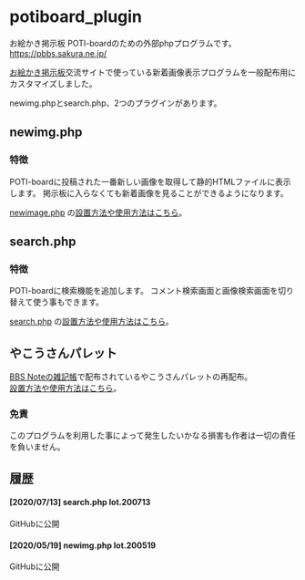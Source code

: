 # potiboard_plugin
お絵かき掲示板 POTI-boardのための外部phpプログラムです。 https://pbbs.sakura.ne.jp/

[お絵かき掲示板](https://pbbs.sakura.ne.jp/)交流サイトで使っている新着画像表示プログラムを一般配布用にカスタマイズしました。

newimg.phpとsearch.php、2つのプラグインがあります。

## newimg.php

### 特徴

POTI-boardに投稿された一番新しい画像を取得して静的HTMLファイルに表示します。
掲示板に入らなくても新着画像を見ることができるようになります。

[newimage.php](https://github.com/satopian/potiboard_plugin/tree/master/newimage)
の[設置方法や使用方法はこちら](https://github.com/satopian/potiboard_plugin/tree/master/newimage)。

## search.php

### 特徴

POTI-boardに検索機能を追加します。
コメント検索画面と画像検索画面を切り替えて使う事もできます。

[search.php](https://github.com/satopian/potiboard_plugin/tree/master/search)
の[設置方法や使用方法はこちら](https://github.com/satopian/potiboard_plugin/tree/master/search)。

## やこうさんパレット

[BBS Noteの雑記帳](http://bbsnote.s17.xrea.com/)で配布されているやこうさんパレットの再配布。  
[設置方法や使用方法はこちら](https://github.com/satopian/potiboard_plugin/tree/master/another_pallet)。

### 免責

このプログラムを利用した事によって発生したいかなる損害も作者は一切の責任を負いません。

## 履歴
#### [2020/07/13] search.php lot.200713
GitHubに公開
#### [2020/05/19] newimg.php lot.200519
GitHubに公開
